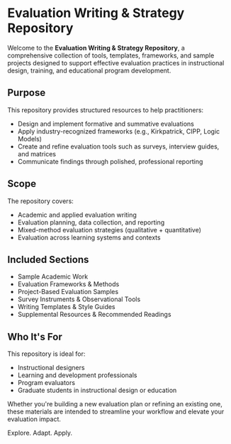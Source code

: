 # Evaluation Writing & Strategy Repository

Welcome to the **Evaluation Writing & Strategy Repository**, a comprehensive collection of tools, templates, frameworks, and sample projects designed to support effective evaluation practices in instructional design, training, and educational program development.

## Purpose

This repository provides structured resources to help practitioners:
- Design and implement formative and summative evaluations
- Apply industry-recognized frameworks (e.g., Kirkpatrick, CIPP, Logic Models)
- Create and refine evaluation tools such as surveys, interview guides, and matrices
- Communicate findings through polished, professional reporting

## Scope

The repository covers:
- Academic and applied evaluation writing
- Evaluation planning, data collection, and reporting
- Mixed-method evaluation strategies (qualitative + quantitative)
- Evaluation across learning systems and contexts

## Included Sections

- Sample Academic Work
- Evaluation Frameworks & Methods
- Project-Based Evaluation Samples
- Survey Instruments & Observational Tools
- Writing Templates & Style Guides
- Supplemental Resources & Recommended Readings

## Who It's For

This repository is ideal for:
- Instructional designers
- Learning and development professionals
- Program evaluators
- Graduate students in instructional design or education

Whether you're building a new evaluation plan or refining an existing one, these materials are intended to streamline your workflow and elevate your evaluation impact.

Explore. Adapt. Apply.
